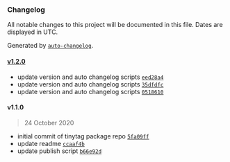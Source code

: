 ### Changelog

All notable changes to this project will be documented in this file. Dates are displayed in UTC.

Generated by [`auto-changelog`](https://github.com/CookPete/auto-changelog).

#### [v1.2.0](https://github.com/BrianJVarley/tinytag/compare/v1.1.0...v1.2.0)

- update version and auto changelog scripts [`eed28a4`](https://github.com/BrianJVarley/tinytag/commit/eed28a4fba74562d0c83e188c02d318f0b360d54)
- update version and auto changelog scripts [`35dfdfc`](https://github.com/BrianJVarley/tinytag/commit/35dfdfcbc140785859b05b505c4609da49883d2c)
- update version and auto changelog scripts [`0518610`](https://github.com/BrianJVarley/tinytag/commit/05186101cc9e25ca553df65a612525f0e1afae2f)

#### v1.1.0

> 24 October 2020

- initial commit of tinytag package repo [`5fa09ff`](https://github.com/BrianJVarley/tinytag/commit/5fa09ff03ee31dca871e1da80327215915da2e1c)
- update readme [`ccaaf4b`](https://github.com/BrianJVarley/tinytag/commit/ccaaf4b0b617e404a7520faf7cf3ad1ee283c7ff)
- update publish script [`b66e92d`](https://github.com/BrianJVarley/tinytag/commit/b66e92d21e294cc26f4bd2a8fa9ea1fe1452f657)
